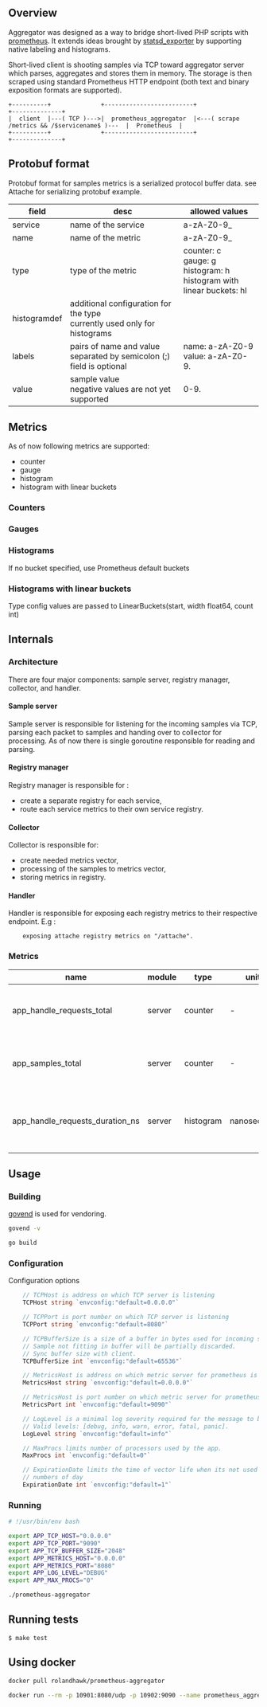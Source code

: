 ## Overview

Aggregator was designed as a way to bridge short-lived PHP scripts with [prometheus](https://github.com/prometheus/prometheus).
It extends ideas brought by [statsd_exporter](https://github.com/prometheus/statsd_exporter) by supporting native labeling and histograms.

Short-lived client is shooting samples via TCP toward aggregator server which parses, aggregates and stores them in memory.
The storage is then scraped using standard Prometheus HTTP endpoint (both text and binary exposition formats are supported).

    +----------+              +-------------------------+                                              +--------------+
    |  client  |---( TCP )--->|  prometheus_aggregator  |<---( scrape /metrics && /$servicename$ )---  |  Prometheus  |
    +----------+              +-------------------------+                                              +--------------+

## Protobuf format

Protobuf format for samples metrics is a serialized protocol buffer data. see Attache for serializing protobuf example.

| field | desc               | allowed values |
|-------|--------------------|----------------|
| service | name of the service | a-zA-Z0-9_ |
| name  | name of the metric | a-zA-Z0-9_ |
| type  | type of the metric | counter: c<br>gauge: g<br>histogram: h<br>histogram with linear buckets: hl |
| histogramdef | additional configuration for the type<br>currently used only for histograms | |
| labels | pairs of name and value separated by semicolon (;)<br>field is optional | name: a-zA-Z0-9<br>value: a-zA-Z0-9. |
| value | sample value<br>negative values are not yet supported | 0-9. |

## Metrics

As of now following metrics are supported:
- counter
- gauge
- histogram
- histogram with linear buckets

### Counters
### Gauges
### Histograms

If no bucket specified, use Prometheus default buckets
    
### Histograms with linear buckets

Type config values are passed to LinearBuckets(start, width float64, count int)


## Internals

### Architecture

There are four major components: sample server, registry manager, collector, and handler.

#### Sample server

Sample server is responsible for listening for the incoming samples via TCP, parsing each packet to samples and handing over to collector for processing.
As of now there is single goroutine responsible for reading and parsing.

#### Registry manager

Registry manager is responsible for :
- create a separate registry for each service,
- route each service metrics to their own service registry.

#### Collector

Collector is responsible for:
- create needed metrics vector, 
- processing of the samples to metrics vector,
- storing metrics in registry.

#### Handler

Handler is responsible for exposing each registry metrics to their respective endpoint. 
E.g :
````
    exposing attache registry metrics on "/attache".
````
### Metrics

| name | module | type | unit | desc |
|------|--------|------|------|------|
| app_handle_requests_total | server | counter | - | Number of request entering server. |
| app_samples_total | server | counter | - | Number of samples entering server. |
| app_handle_requests_duration_ns | server | histogram | nanosecond | Time in ns spent on handling single request. |

## Usage

### Building
[govend](https://github.com/govend/govend) is used for vendoring.

```bash
govend -v 

go build
```

### Configuration

Configuration options
```go
    // TCPHost is address on which TCP server is listening
    TCPHost string `envconfig:"default=0.0.0.0"`

    // TCPPort is port number on which TCP server is listening
    TCPPort string `envconfig:"default=8080"`

    // TCPBufferSize is a size of a buffer in bytes used for incoming samples.
    // Sample not fitting in buffer will be partially discarded.
    // Sync buffer size with client.
    TCPBufferSize int `envconfig:"default=65536"`

    // MetricsHost is address on which metric server for prometheus is listening
    MetricsHost string `envconfig:"default=0.0.0.0"`

    // MetricsHost is port number on which metric server for prometheus is listening
    MetricsPort int `envconfig:"default=9090"`

    // LogLevel is a minimal log severity required for the message to be logged.
    // Valid levels: [debug, info, warn, error, fatal, panic].
    LogLevel string `envconfig:"default=info"`

    // MaxProcs limits number of processors used by the app.
    MaxProcs int `envconfig:"default=0"`

    // ExpirationDate limits the time of vector life when its not used
    // numbers of day
    ExpirationDate int `envconfig:"default=1"`
```

### Running
```bash
# !/usr/bin/env bash

export APP_TCP_HOST="0.0.0.0"
export APP_TCP_PORT="9090"
export APP_TCP_BUFFER_SIZE="2048"
export APP_METRICS_HOST="0.0.0.0"
export APP_METRICS_PORT="8080"
export APP_LOG_LEVEL="DEBUG"
export APP_MAX_PROCS="0"

./prometheus-aggregator
```

## Running tests

    $ make test

## Using docker

```bash
docker pull rolandhawk/prometheus-aggregator

docker run --rm -p 10901:8080/udp -p 10902:9090 --name prometheus_aggregator rolandhawk/prometheus-aggregator
```
